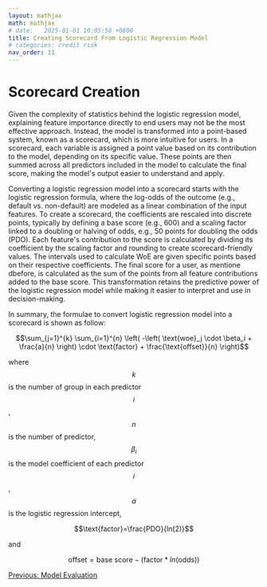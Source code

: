 ```yaml
---
layout: mathjax
math: mathjax
# date:   2025-01-01 10:05:58 +0800
title: Creating Scorecard From Logistic Regression Model
# categories: credit risk
nav_order: 11
---
```


# Scorecard Creation
Given the complexity of statistics behind the logistic regression model, explaining feature importance directly to end users may not be the most effective approach. Instead, the model is transformed into a point-based system, known as a scorecard, which is more intuitive for users. In a scorecard, each variable is assigned a point value based on its contribution to the model, depending on its specific value. These points are then summed across all predictors included in the model to calculate the final score, making the model's output easier to understand and apply.

Converting a logistic regression model into a scorecard starts with the logistic regression formula, where the log-odds of the outcome (e.g., default vs. non-default) are modeled as a linear combination of the input features. To create a scorecard, the coefficients are rescaled into discrete points, typically by defining a base score (e.g., 600) and a scaling factor linked to a doubling or halving of odds, e.g., 50 points for doubling the odds (PDO). Each feature's contribution to the score is calculated by dividing its coefficient by the scaling factor and rounding to create scorecard-friendly values. The intervals used to calculate WoE are given specific points based on their respective coefficients. The final score for a user, as mentione dbefore, is calculated as the sum of the points from all feature contributions added to the base score. This transformation retains the predictive power of the logistic regression model while making it easier to interpret and use in decision-making.

In summary, the formulae to convert logistic regression model into a scorecard is shown as follow:

$$\sum_{j=1}^{k} \sum_{i=1}^{n} \left( -\left( \text{woe}_j \cdot \beta_i + \frac{a}{n} \right) \cdot \text{factor} + \frac{\text{offset}}{n} \right)$$

where $$k$$ is the number of group in each predictor $$i$$, $$n$$ is the number of predictor, $$\beta_i$$ is the model coefficient of each predictor $$i$$, $$a$$ is the logistic regression intercept, 

$$\text{factor}=\frac{PDO}{ln(2)}$$ 

and 

$$\text{offset}=\text{base score}-(\text{factor}*ln(\text{odds}))$$

[Previous: Model Evaluation](./model-evaluation.md)